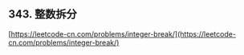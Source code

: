 **343. 整数拆分**  
---
[https://leetcode-cn.com/problems/integer-break/](https://leetcode-cn.com/problems/integer-break/)  
